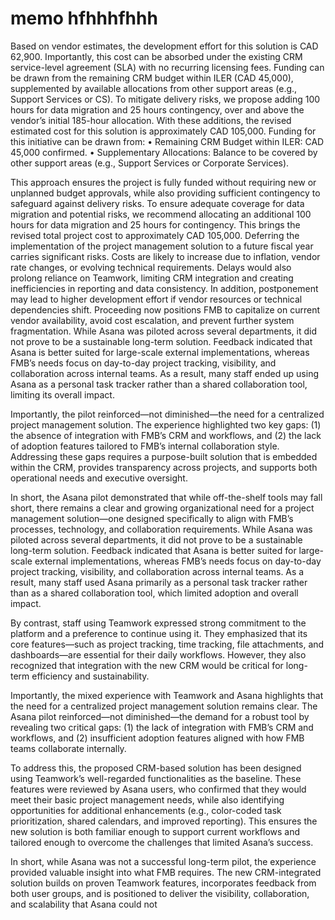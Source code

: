 # memo   hfhhhfhhh
Based on vendor estimates, the development effort for this solution is CAD 62,900. Importantly, this cost can be absorbed under the existing CRM service-level agreement (SLA) with no recurring licensing fees. Funding can be drawn from the remaining CRM budget within ILER (CAD 45,000), supplemented by available allocations from other support areas (e.g., Support Services or CS). To mitigate delivery risks, we propose adding 100 hours for data migration and 25 hours contingency, over and above the vendor’s initial 185-hour allocation.
With these additions, the revised estimated cost for this solution is approximately CAD 105,000.
Funding for this initiative can be drawn from:
	•	Remaining CRM Budget within ILER: CAD 45,000 confirmed.
	•	Supplementary Allocations: Balance to be covered by other support areas (e.g., Support Services or Corporate Services).

This approach ensures the project is fully funded without requiring new or unplanned budget approvals, while also providing sufficient contingency to safeguard against delivery risks.
To ensure adequate coverage for data migration and potential risks, we recommend allocating an additional 100 hours for data migration and 25 hours for contingency. This brings the revised total project cost to approximately CAD 105,000.
Deferring the implementation of the project management solution to a future fiscal year carries significant risks. Costs are likely to increase due to inflation, vendor rate changes, or evolving technical requirements. Delays would also prolong reliance on Teamwork, limiting CRM integration and creating inefficiencies in reporting and data consistency. In addition, postponement may lead to higher development effort if vendor resources or technical dependencies shift. Proceeding now positions FMB to capitalize on current vendor availability, avoid cost escalation, and prevent further system fragmentation.
While Asana was piloted across several departments, it did not prove to be a sustainable long-term solution. Feedback indicated that Asana is better suited for large-scale external implementations, whereas FMB’s needs focus on day-to-day project tracking, visibility, and collaboration across internal teams. As a result, many staff ended up using Asana as a personal task tracker rather than a shared collaboration tool, limiting its overall impact.

Importantly, the pilot reinforced—not diminished—the need for a centralized project management solution. The experience highlighted two key gaps: (1) the absence of integration with FMB’s CRM and workflows, and (2) the lack of adoption features tailored to FMB’s internal collaboration style. Addressing these gaps requires a purpose-built solution that is embedded within the CRM, provides transparency across projects, and supports both operational needs and executive oversight.

In short, the Asana pilot demonstrated that while off-the-shelf tools may fall short, there remains a clear and growing organizational need for a project management solution—one designed specifically to align with FMB’s processes, technology, and collaboration requirements.
While Asana was piloted across several departments, it did not prove to be a sustainable long-term solution. Feedback indicated that Asana is better suited for large-scale external implementations, whereas FMB’s needs focus on day-to-day project tracking, visibility, and collaboration across internal teams. As a result, many staff used Asana primarily as a personal task tracker rather than as a shared collaboration tool, which limited adoption and overall impact.

By contrast, staff using Teamwork expressed strong commitment to the platform and a preference to continue using it. They emphasized that its core features—such as project tracking, time tracking, file attachments, and dashboards—are essential for their daily workflows. However, they also recognized that integration with the new CRM would be critical for long-term efficiency and sustainability.

Importantly, the mixed experience with Teamwork and Asana highlights that the need for a centralized project management solution remains clear. The Asana pilot reinforced—not diminished—the demand for a robust tool by revealing two critical gaps: (1) the lack of integration with FMB’s CRM and workflows, and (2) insufficient adoption features aligned with how FMB teams collaborate internally.

To address this, the proposed CRM-based solution has been designed using Teamwork’s well-regarded functionalities as the baseline. These features were reviewed by Asana users, who confirmed that they would meet their basic project management needs, while also identifying opportunities for additional enhancements (e.g., color-coded task prioritization, shared calendars, and improved reporting). This ensures the new solution is both familiar enough to support current workflows and tailored enough to overcome the challenges that limited Asana’s success.

In short, while Asana was not a successful long-term pilot, the experience provided valuable insight into what FMB requires. The new CRM-integrated solution builds on proven Teamwork features, incorporates feedback from both user groups, and is positioned to deliver the visibility, collaboration, and scalability that Asana could not
